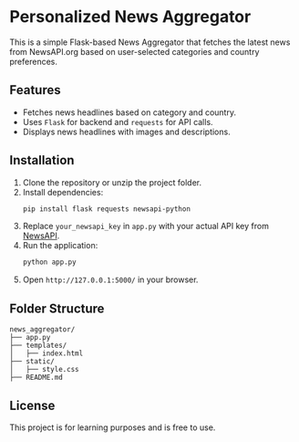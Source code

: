 # Personalized News Aggregator

This is a simple Flask-based News Aggregator that fetches the latest news from NewsAPI.org based on user-selected categories and country preferences.

## Features
- Fetches news headlines based on category and country.
- Uses `Flask` for backend and `requests` for API calls.
- Displays news headlines with images and descriptions.

## Installation

1. Clone the repository or unzip the project folder.
2. Install dependencies:
   ```bash
   pip install flask requests newsapi-python
   ```
3. Replace `your_newsapi_key` in `app.py` with your actual API key from [NewsAPI](https://newsapi.org/).
4. Run the application:
   ```bash
   python app.py
   ```
5. Open `http://127.0.0.1:5000/` in your browser.

## Folder Structure

```
news_aggregator/
├── app.py
├── templates/
│   ├── index.html
├── static/
│   ├── style.css
├── README.md
```

## License
This project is for learning purposes and is free to use.

